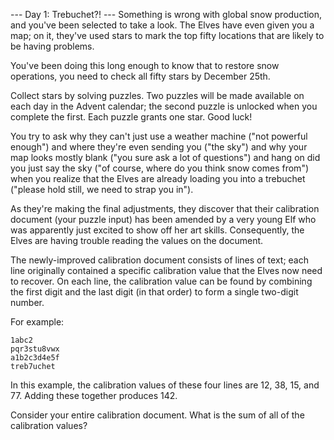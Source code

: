 --- Day 1: Trebuchet?! ---
Something is wrong with global snow production, and you've been selected to
take a look. The Elves have even given you a map; on it, they've used stars to
mark the top fifty locations that are likely to be having problems.

You've been doing this long enough to know that to restore snow operations, you
need to check all fifty stars by December 25th.

Collect stars by solving puzzles. Two puzzles will be made available on each
day in the Advent calendar; the second puzzle is unlocked when you complete the
first. Each puzzle grants one star. Good luck!

You try to ask why they can't just use a weather machine ("not powerful
enough") and where they're even sending you ("the sky") and why your map looks
mostly blank ("you sure ask a lot of questions") and hang on did you just say
the sky ("of course, where do you think snow comes from") when you realize that
the Elves are already loading you into a trebuchet ("please hold still, we need
to strap you in").

As they're making the final adjustments, they discover that their calibration
document (your puzzle input) has been amended by a very young Elf who was
apparently just excited to show off her art skills. Consequently, the Elves are
having trouble reading the values on the document.

The newly-improved calibration document consists of lines of text; each line
originally contained a specific calibration value that the Elves now need to
recover. On each line, the calibration value can be found by combining the
first digit and the last digit (in that order) to form a single two-digit
number.

For example:

```
1abc2
pqr3stu8vwx
a1b2c3d4e5f
treb7uchet
```

In this example, the calibration values of these four lines are 12, 38, 15, and
77. Adding these together produces 142.

Consider your entire calibration document. What is the sum of all of the
calibration values?

